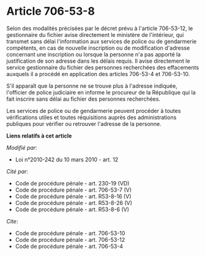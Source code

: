 # Article 706-53-8

Selon des modalités précisées par le décret prévu à l'article 706-53-12, le gestionnaire du fichier avise directement le
ministère de l'intérieur, qui transmet sans délai l'information aux services de police ou de gendarmerie compétents, en cas
de nouvelle inscription ou de modification d'adresse concernant une inscription ou lorsque la personne n'a pas apporté la
justification de son adresse dans les délais requis. Il avise directement le service gestionnaire du fichier des personnes
recherchées des effacements auxquels il a procédé en application des articles 706-53-4 et 706-53-10.

S'il apparaît que la personne ne se trouve plus à l'adresse indiquée, l'officier de police judiciaire en informe le procureur
de la République qui la fait inscrire sans délai au fichier des personnes recherchées. 

Les services de police ou de gendarmerie peuvent procéder à toutes vérifications utiles et toutes réquisitions auprès des
administrations publiques pour vérifier ou retrouver l'adresse de la personne.

**Liens relatifs à cet article**

_Modifié par_:

  - Loi n°2010-242 du 10 mars 2010 - art. 12

_Cité par_:

  - Code de procédure pénale - art. 230-19 (VD)
  - Code de procédure pénale - art. 706-53-7 (V)
  - Code de procédure pénale - art. R53-8-16 (V)
  - Code de procédure pénale - art. R53-8-26 (V)
  - Code de procédure pénale - art. R53-8-6 (V)

_Cite_:

  - Code de procédure pénale - art. 706-53-10
  - Code de procédure pénale - art. 706-53-12
  - Code de procédure pénale - art. 706-53-4
